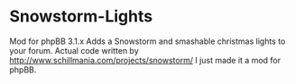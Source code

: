 Snowstorm-Lights
================

Mod for phpBB 3.1.x
Adds a Snowstorm and smashable christmas lights to your forum.
Actual code written by http://www.schillmania.com/projects/snowstorm/ I just made it a mod for phpBB.